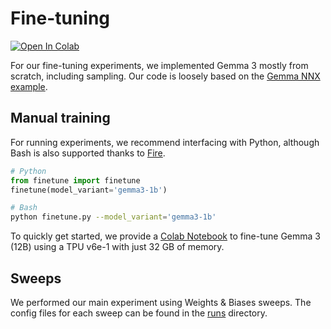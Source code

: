 # Fine-tuning

[![Open In Colab](https://colab.research.google.com/assets/colab-badge.svg)](https://colab.research.google.com/github/martin-marek/batch-size/blob/main/finetuning/finetune.ipynb)

For our fine-tuning experiments, we implemented Gemma 3 mostly from scratch, including sampling. Our code is loosely based on the [Gemma NNX example](https://github.com/google/flax/tree/main/examples/gemma).

## Manual training

For running experiments, we recommend interfacing with Python, although Bash is also supported thanks to [Fire](https://github.com/google/python-fire).

```python
# Python
from finetune import finetune
finetune(model_variant='gemma3-1b')
```

```bash
# Bash
python finetune.py --model_variant='gemma3-1b'
```

To quickly get started, we provide a [Colab Notebook](https://colab.research.google.com/github/martin-marek/batch-size/blob/main/finetuning/finetune.ipynb) to fine-tune Gemma 3 (12B) using a TPU v6e-1 with just 32 GB of memory.

## Sweeps

We performed our main experiment using Weights & Biases sweeps. The config files for each sweep can be found in the [runs](runs) directory.
